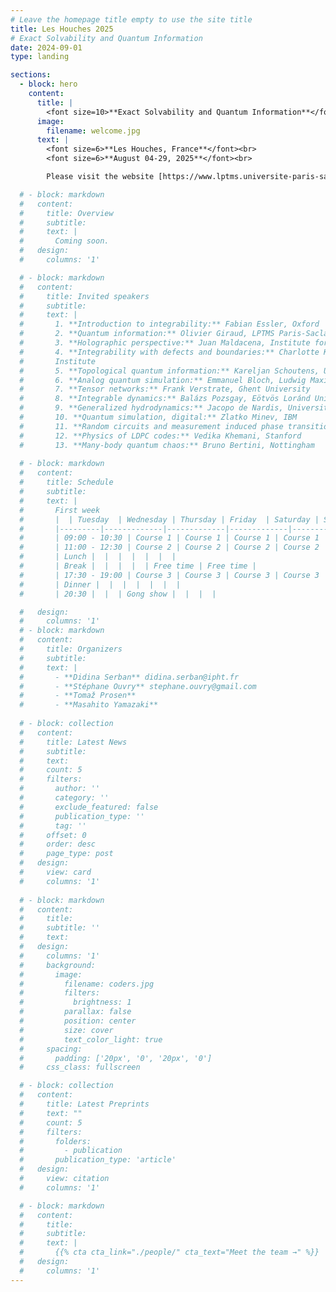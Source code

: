 ```yaml
---
# Leave the homepage title empty to use the site title
title: Les Houches 2025
# Exact Solvability and Quantum Information
date: 2024-09-01
type: landing

sections:
  - block: hero
    content:
      title: |
        <font size=10>**Exact Solvability and Quantum Information**</font>
      image:
        filename: welcome.jpg
      text: |
        <font size=6>**Les Houches, France**</font><br>
        <font size=6>**August 04-29, 2025**</font><br>

        Please visit the website [https://www.lptms.universite-paris-saclay.fr/leshouches2025]

  # - block: markdown
  #   content:
  #     title: Overview
  #     subtitle:
  #     text: |
  #       Coming soon.
  #   design:
  #     columns: '1'

  # - block: markdown
  #   content:
  #     title: Invited speakers
  #     subtitle:
  #     text: |
  #       1. **Introduction to integrability:** Fabian Essler, Oxford
  #       2. **Quantum information:** Olivier Giraud, LPTMS Paris-Saclay
  #       3. **Holographic perspective:** Juan Maldacena, Institute for Advanced Study, Princeton
  #       4. **Integrability with defects and boundaries:** Charlotte Kristjansen, Niels Bohr
  #       Institute
  #       5. **Topological quantum information:** Kareljan Schoutens, University of Amsterdam
  #       6. **Analog quantum simulation:** Emmanuel Bloch, Ludwig Maximilian University, Munich
  #       7. **Tensor networks:** Frank Verstrate, Ghent University
  #       8. **Integrable dynamics:** Balázs Pozsgay, Eötvös Loránd University Budapest
  #       9. **Generalized hydrodynamics:** Jacopo de Nardis, Université de Cergy
  #       10. **Quantum simulation, digital:** Zlatko Minev, IBM
  #       11. **Random circuits and measurement induced phase transitions:** Romain Vasseur, UMass Amherst
  #       12. **Physics of LDPC codes:** Vedika Khemani, Stanford
  #       13. **Many-body quantum chaos:** Bruno Bertini, Nottingham
  
  # - block: markdown
  #   content:
  #     title: Schedule
  #     subtitle:
  #     text: |
  #       First week
  #       |  | Tuesday  | Wednesday | Thursday | Friday  | Saturday | Sunday |
  #       |---------|-------------|-------------|-------------|-------------|-------------------------|----------------------|
  #       | 09:00 - 10:30 | Course 1 | Course 1 | Course 1 | Course 1 |  |  |
  #       | 11:00 - 12:30 | Course 2 | Course 2 | Course 2 | Course 2 | Participant presentations|  |
  #       | Lunch |  |  |  |  |  |  |
  #       | Break |  |  |  |  | Free time | Free time |
  #       | 17:30 - 19:00 | Course 3 | Course 3 | Course 3 | Course 3 |  |  |
  #       | Dinner |  |  |  |  |  |  |
  #       | 20:30 |  |  | Gong show |  |  |  |

  #   design:
  #     columns: '1'
  # - block: markdown
  #   content:
  #     title: Organizers
  #     subtitle:
  #     text: |
  #       - **Didina Serban** didina.serban@ipht.fr
  #       - **Stéphane Ouvry** stephane.ouvry@gmail.com
  #       - **Tomaž Prosen**
  #       - **Masahito Yamazaki**
  
  # - block: collection
  #   content:
  #     title: Latest News
  #     subtitle:
  #     text:
  #     count: 5
  #     filters:
  #       author: ''
  #       category: ''
  #       exclude_featured: false
  #       publication_type: ''
  #       tag: ''
  #     offset: 0
  #     order: desc
  #     page_type: post
  #   design:
  #     view: card
  #     columns: '1'
  
  # - block: markdown
  #   content:
  #     title:
  #     subtitle: ''
  #     text:
  #   design:
  #     columns: '1'
  #     background:
  #       image: 
  #         filename: coders.jpg
  #         filters:
  #           brightness: 1
  #         parallax: false
  #         position: center
  #         size: cover
  #         text_color_light: true
  #     spacing:
  #       padding: ['20px', '0', '20px', '0']
  #     css_class: fullscreen

  # - block: collection
  #   content:
  #     title: Latest Preprints
  #     text: ""
  #     count: 5
  #     filters:
  #       folders:
  #         - publication
  #       publication_type: 'article'
  #   design:
  #     view: citation
  #     columns: '1'

  # - block: markdown
  #   content:
  #     title:
  #     subtitle:
  #     text: |
  #       {{% cta cta_link="./people/" cta_text="Meet the team →" %}}
  #   design:
  #     columns: '1'
---
```

